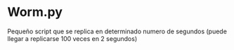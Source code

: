 # Worm.py
Pequeño script que se replica en determinado numero de segundos (puede llegar a replicarse 100 veces en 2 segundos)
